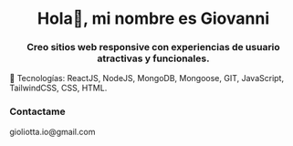 
<h1 align="center">Hola👋, mi nombre es Giovanni</h1>
<h3 align="center">Creo sitios web responsive con experiencias de usuario atractivas y funcionales. </h3>

🚀 Tecnologías: ReactJS, NodeJS, MongoDB, Mongoose, GIT, JavaScript, TailwindCSS, CSS, HTML.

<h3 align="left">Contactame</h3>
<p>gioliotta.io@gmail.com</p>



